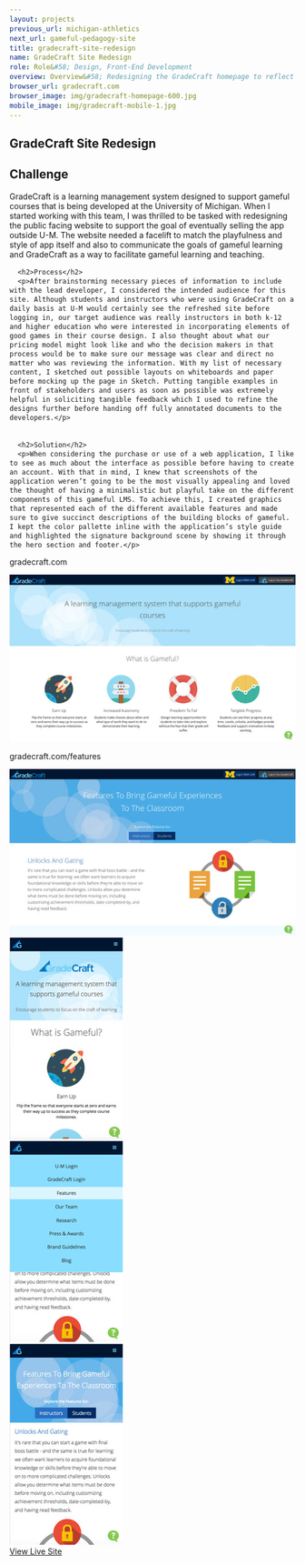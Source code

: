 ```yaml
---
layout: projects
previous_url: michigan-athletics
next_url: gameful-pedagogy-site
title: gradecraft-site-redesign
name: GradeCraft Site Redesign
role: Role&#58; Design, Front-End Development
overview: Overview&#58; Redesigning the GradeCraft homepage to reflect the playful style of the app was a great first project on the GradeCraft team!
browser_url: gradecraft.com
browser_image: img/gradecraft-homepage-600.jpg
mobile_image: img/gradecraft-mobile-1.jpg
---
```


<section class="project-page section grid-container">
 <div class="section-header grid-100"><h1>GradeCraft Site Redesign</h1></div>

 <div class="mmm-project project-data">
  <div class="case-study challenge grid-100 mobile-grid-100 tablet-grid-100">
      <h2>Challenge</h2>
      <p>GradeCraft is a learning management system designed to support gameful courses that is being developed at the University of Michigan. When I started working with this team, I was thrilled to be tasked with redesigning the public facing website to support the goal of eventually selling the app outside U-M. The website needed a facelift to match the playfulness and style of app itself and also to communicate the goals of gameful learning and GradeCraft as a way to facilitate gameful learning and teaching.</p>

      <h2>Process</h2>
      <p>After brainstorming necessary pieces of information to include with the lead developer, I considered the intended audience for this site. Although students and instructors who were using GradeCraft on a daily basis at U-M would certainly see the refreshed site before logging in, our target audience was really instructors in both k-12 and higher education who were interested in incorporating elements of good games in their course design. I also thought about what our pricing model might look like and who the decision makers in that process would be to make sure our message was clear and direct no matter who was reviewing the information. With my list of necessary content, I sketched out possible layouts on whiteboards and paper before mocking up the page in Sketch. Putting tangible examples in front of stakeholders and users as soon as possible was extremely helpful in soliciting tangible feedback which I used to refine the designs further before handing off fully annotated documents to the developers.</p>


      <h2>Solution</h2>
      <p>When considering the purchase or use of a web application, I like to see as much about the interface as possible before having to create an account. With that in mind, I knew that screenshots of the application weren’t going to be the most visually appealing and loved the thought of having a minimalistic but playful take on the different components of this gameful LMS. To achieve this, I created graphics that represented each of the different available features and made sure to give succinct descriptions of the building blocks of gameful. I kept the color pallette inline with the application’s style guide and highlighted the signature background scene by showing it through the hero section and footer.</p>
  </div>
   <div class="project-example grid-50 center-align">
    <div class="browser browser-window">
      <span class="browser-buttons"></span><span class="browser-buttons"></span ><span class="browser-buttons"></span>
        <div class="browser-top"><p>gradecraft.com</p></div>
        <div class="window-screen"><img src="/img/gradecraft-homepage-600.jpg"></div>
        </div>
   </div>
  </div>

 <div class="project-example project-data">
   <div class="project-example grid-50 center-align">
    <div class="browser browser-window">
      <span class="browser-buttons"></span><span class="browser-buttons"></span ><span class="browser-buttons"></span>
        <div class="browser-top"><p>gradecraft.com/features</p></div>
        <div class="window-screen"><img src="/img/gradecraft-features-600.jpg"></div>
        </div>
   </div>
  </div>

  <div class="center-align mobile-project-example-wrap grid-100 mobile-grid-100 tablet-grid-100">
   <div class="mobile-project-example mobile-grid-33 tablet-grid-33">
     <div class="mobile-project iphone-5s">
            <div class="top-phone"></div>
            <div class="screen"><img src="/img/gradecraft-mobile-1.jpg"></div>
            <div class="bottom-phone"></div>
   </div>
   </div>
   <div class="mobile-project-example mobile-grid-33 tablet-grid-33">
     <div class="mobile-project iphone-5s">
            <div class="top-phone"></div>
            <div class="screen"><img src="/img/gradecraft-mobile-2.jpg"></div>
            <div class="bottom-phone"></div>
          </div>
   </div>
     <div class="mobile-project-example mobile-grid-33 tablet-grid-33">
     <div class="mobile-project iphone-5s">
            <div class="top-phone"></div>
            <div class="screen"><img src="/img/gradecraft-mobile-3.jpg"></div>
            <div class="bottom-phone"></div>
          </div>
   </div>
   </div>

 <div class="wrap-button center-align">
     <a class="button live-site" href="http://modernmidwestmaven.com/" target="_blank">View Live Site</a>
</div>
</section>
